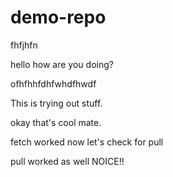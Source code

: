# demo-repo
fhfjhfn

hello how are you doing?

ofhfhhfdhfwhdfhwdf

This is trying out stuff.

okay that's cool mate.

fetch worked now let's check for pull

pull worked as well NOICE!!
